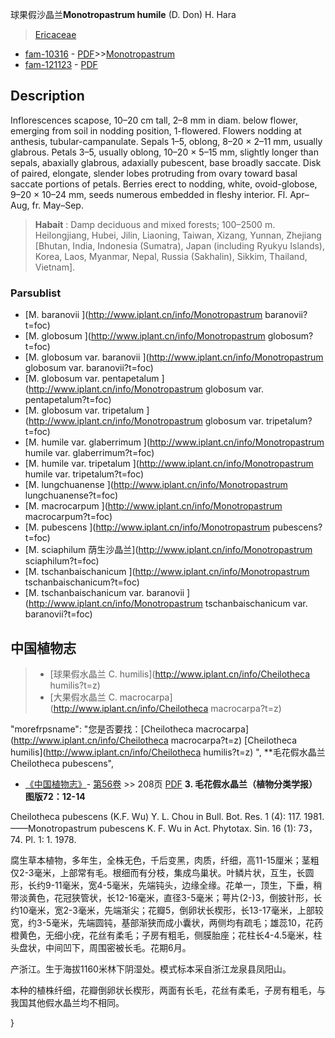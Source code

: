 球果假沙晶兰**Monotropastrum humile** (D. Don) H. Hara

> [Ericaceae](http://www.iplant.cn/info/Ericaceae?t=foc)
* [fam-10316](http://www.iplant.cn/foc/fam/10316) - [PDF](http://www.iplant.cn/foc/pdf/Ericaceae.pdf)>>[Monotropastrum](http://www.iplant.cn/info/Monotropastrum?t=foc)
* [fam-121123](http://www.iplant.cn/foc/fam/121123) - [PDF](http://www.iplant.cn/foc/pdf/Monotropastrum.pdf)

## Description

Inflorescences scapose, 10–20 cm tall, 2–8 mm in diam. below flower, emerging from soil in nodding position, 1-flowered. Flowers nodding at anthesis, tubular-campanulate. Sepals 1–5, oblong, 8–20 × 2–11 mm, usually glabrous. Petals 3–5, usually oblong, 10–20 × 5–15 mm, slightly longer than sepals, abaxially glabrous, adaxially pubescent, base broadly saccate. Disk of paired, elongate, slender lobes protruding from ovary toward basal saccate portions of petals. Berries erect to nodding, white, ovoid-globose, 9–20 × 10–24 mm, seeds numerous embedded in fleshy interior. Fl. Apr–Aug, fr. May–Sep.


> **Habait** : 
> Damp deciduous and mixed forests; 100–2500 m. Heilongjiang, Hubei, Jilin, Liaoning, Taiwan, Xizang, Yunnan, Zhejiang [Bhutan, India, Indonesia (Sumatra), Japan (including Ryukyu Islands), Korea, Laos, Myanmar, Nepal, Russia (Sakhalin), Sikkim, Thailand, Vietnam].

### Parsublist

* [M.  baranovii  ](http://www.iplant.cn/info/Monotropastrum baranovii?t=foc)
* [M.  globosum  ](http://www.iplant.cn/info/Monotropastrum globosum?t=foc)
* [M.  globosum var. baranovii  ](http://www.iplant.cn/info/Monotropastrum globosum var. baranovii?t=foc)
* [M.  globosum var. pentapetalum  ](http://www.iplant.cn/info/Monotropastrum globosum var. pentapetalum?t=foc)
* [M.  globosum var. tripetalum  ](http://www.iplant.cn/info/Monotropastrum globosum var. tripetalum?t=foc)
* [M.  humile var. glaberrimum  ](http://www.iplant.cn/info/Monotropastrum humile var. glaberrimum?t=foc)
* [M.  humile var. tripetalum  ](http://www.iplant.cn/info/Monotropastrum humile var. tripetalum?t=foc)
* [M.  lungchuanense  ](http://www.iplant.cn/info/Monotropastrum lungchuanense?t=foc)
* [M.  macrocarpum  ](http://www.iplant.cn/info/Monotropastrum macrocarpum?t=foc)
* [M.  pubescens  ](http://www.iplant.cn/info/Monotropastrum pubescens?t=foc)
* [M.  sciaphilum  荫生沙晶兰](http://www.iplant.cn/info/Monotropastrum sciaphilum?t=foc)
* [M.  tschanbaischanicum  ](http://www.iplant.cn/info/Monotropastrum tschanbaischanicum?t=foc)
* [M.  tschanbaischanicum var. baranovii  ](http://www.iplant.cn/info/Monotropastrum tschanbaischanicum var. baranovii?t=foc)

## 中国植物志

> * [球果假水晶兰  C.  humilis](http://www.iplant.cn/info/Cheilotheca humilis?t=z)
> * [大果假水晶兰  C.  macrocarpa](http://www.iplant.cn/info/Cheilotheca macrocarpa?t=z)

  "morefrpsname": "您是否要找：<span class='spantxt'>[Cheilotheca macrocarpa](http://www.iplant.cn/info/Cheilotheca macrocarpa?t=z)
 [Cheilotheca humilis](http://www.iplant.cn/info/Cheilotheca humilis?t=z) ",
**毛花假水晶兰 Cheilotheca pubescens",


* [《中国植物志》](http://www.iplant.cn/frps)- [第56卷](http://www.iplant.cn/frps/vol/56) >> 208页 [PDF](http://www.iplant.cn/frps/pdf/56/208.PDF)
**3. 毛花假水晶兰（植物分类学报）图版72：12-14**

Cheilotheca pubescens (K.F. Wu) Y. L. Chou in Bull. Bot. Res. 1 (4): 117. 1981. ——Monotropastrum pubescens K. F. Wu in Act. Phytotax. Sin. 16 (1): 73，74. Pl. 1: 1. 1978.

腐生草本植物，多年生，全株无色，千后变黑，肉质，纤细，高11-15厘米；茎粗仅2-3毫米，上部常有毛。根细而有分枝，集成鸟巢状。叶鳞片状，互生，长圆形，长约9-11毫米，宽4-5毫米，先端钝头，边缘全缘。花单一，顶生，下垂，稍带淡黄色，花冠狭管状，长12-16毫米，直径3-5毫米；萼片(2-)3，倒披针形，长约10毫米，宽2-3毫米，先端渐尖；花瓣5，倒卵状长楔形，长13-17毫米，上部较宽，约3-5毫米，先端圆钝，基部渐狭而成小囊状，两侧均有疏毛；雄蕊10，花药橙黄色，无细小疣，花丝有柔毛；子房有粗毛，侧膜胎座；花柱长4-4.5毫米，柱头盘状，中间凹下，周围密被长毛。花期6月。

产浙江。生于海拔1160米林下阴湿处。模式标本采自浙江龙泉县凤阳山。

本种的植株纤细，花瓣倒卵状长楔形，两面有长毛，花丝有柔毛，子房有粗毛，与我国其他假水晶兰均不相同。

}
